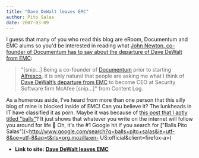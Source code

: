 ```yaml
---
title: "Dave DeWalt leaves EMC"
author: Pito Salas
date: 2007-03-09
---
```


I guess that many of you who read this blog are eRoom, Documentum and EMC
alums so you'd be interested in reading what [John Newton, co-founder of
Documentum has to say about the departure of Dave DeWalt from
EMC](<http://newton.typepad.com/content/2007/03/the_departed_da.html>):

> "[snip…] Being a co-founder of [Documentum](<http://www.documentum.com/>)
> prior to starting [Alfresco](<http://www.alfresco.com/>), it is only natural
> that people are asking me what I think of [Dave DeWalt’s departure from
> EMC](<http://www.informationweek.com/news/showArticle.jhtml?articleID=197800441>)
> to become CEO at Security Software firm McAfee [snip…]" from Content Log.

As a humerous aside, I've heard from more than one person that this silly blog
of mine is blocked inside of EMC! Can you believe it? The lunkheads in IT have
classified it as porn. Maybe it was because of [this post that I aptly titled
"balls"](</2004/06/12/balls/>)? It just shows that whatever you write on the
internet will follow you around for life 🙂 Oh, it's the #1 Google hit if you
search for ["Balls Pito
Salas"](<http://www.google.com/search?q=balls+pito+salas&ie=utf-8&oe=utf-8&aq=t&rls=org.mozilla:en-
US:official&client=firefox-a>)


* **Link to site:** **[Dave DeWalt leaves EMC](None)**
